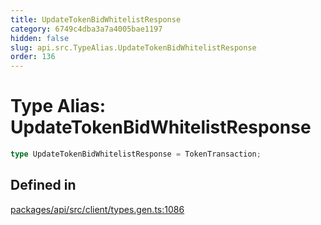 ```yaml
---
title: UpdateTokenBidWhitelistResponse
category: 6749c4dba3a7a4005bae1197
hidden: false
slug: api.src.TypeAlias.UpdateTokenBidWhitelistResponse
order: 136
---
```


# Type Alias: UpdateTokenBidWhitelistResponse

```ts
type UpdateTokenBidWhitelistResponse = TokenTransaction;
```

## Defined in

[packages/api/src/client/types.gen.ts:1086](https://github.com/zkcloudworker/minatokens-lib/blob/main/packages/api/src/client/types.gen.ts#L1086)
